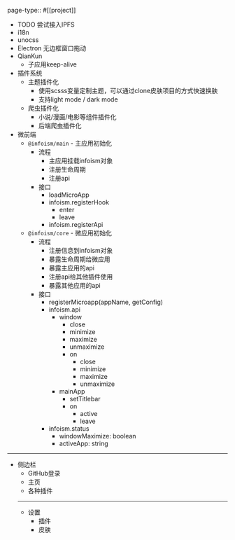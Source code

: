 page-type:: #[[project]]

- TODO 尝试接入IPFS
- i18n
- unocss
- Electron 无边框窗口拖动
- QianKun
	- 子应用keep-alive
- 插件系统
	- 主题插件化
		- 使用scsss变量定制主题，可以通过clone皮肤项目的方式快速换肤
		- 支持light mode / dark mode
	- 爬虫插件化
		- 小说/漫画/电影等组件插件化
		- 后端爬虫插件化
- 微前端
	- `@infoism/main` - 主应用初始化
		- 流程
			- 主应用挂载infoism对象
			- 注册生命周期
			- 注册api
		- 接口
			- loadMicroApp
			- infoism.registerHook
				- enter
				- leave
			- infoism.registerApi
	- `@infoism/core` - 微应用初始化
		- 流程
			- 注册信息到infoism对象
			- 暴露生命周期给微应用
			- 暴露主应用的api
			- 注册api给其他插件使用
			- 暴露其他应用的api
		- 接口
			- registerMicroapp(appName, getConfig)
			- infoism.api
				- window
					- close
					- minimize
					- maximize
					- unmaximize
					- on
						- close
						- minimize
						- maximize
						- unmaximize
				- mainApp
					- setTitlebar
					- on
						- active
						- leave
			- infoism.status
				- windowMaximize: boolean
				- activeApp: string
- ---
- 侧边栏
	- GitHub登录
	- 主页
	- 各种插件
	- ---
	- 设置
		- 插件
		- 皮肤